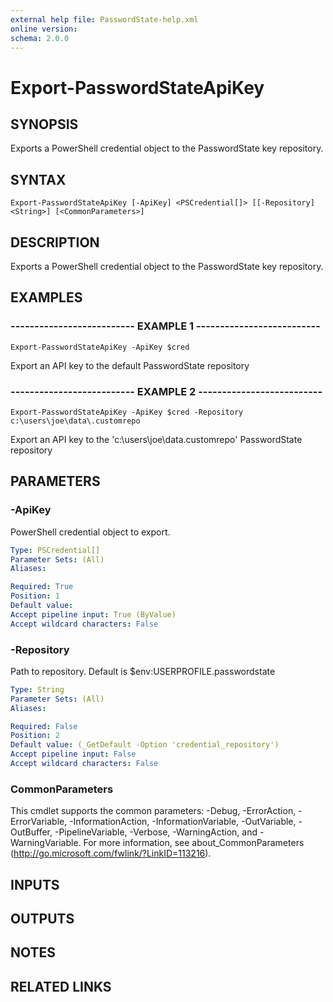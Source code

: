 ```yaml
---
external help file: PasswordState-help.xml
online version: 
schema: 2.0.0
---
```


# Export-PasswordStateApiKey
## SYNOPSIS
Exports a PowerShell credential object to the PasswordState key repository.
## SYNTAX

```
Export-PasswordStateApiKey [-ApiKey] <PSCredential[]> [[-Repository] <String>] [<CommonParameters>]
```

## DESCRIPTION
Exports a PowerShell credential object to the PasswordState key repository.
## EXAMPLES

### -------------------------- EXAMPLE 1 --------------------------
```
Export-PasswordStateApiKey -ApiKey $cred
```

Export an API key to the default PasswordState repository
### -------------------------- EXAMPLE 2 --------------------------
```
Export-PasswordStateApiKey -ApiKey $cred -Repository c:\users\joe\data\.customrepo
```

Export an API key to the 'c:\users\joe\data\.customrepo' PasswordState repository
## PARAMETERS

### -ApiKey
PowerShell credential object to export.

```yaml
Type: PSCredential[]
Parameter Sets: (All)
Aliases: 

Required: True
Position: 1
Default value: 
Accept pipeline input: True (ByValue)
Accept wildcard characters: False
```

### -Repository
Path to repository.
Default is $env:USERPROFILE\.passwordstate

```yaml
Type: String
Parameter Sets: (All)
Aliases: 

Required: False
Position: 2
Default value: (_GetDefault -Option 'credential_repository')
Accept pipeline input: False
Accept wildcard characters: False
```

### CommonParameters
This cmdlet supports the common parameters: -Debug, -ErrorAction, -ErrorVariable, -InformationAction, -InformationVariable, -OutVariable, -OutBuffer, -PipelineVariable, -Verbose, -WarningAction, and -WarningVariable. For more information, see about_CommonParameters (http://go.microsoft.com/fwlink/?LinkID=113216).
## INPUTS

## OUTPUTS

## NOTES

## RELATED LINKS

